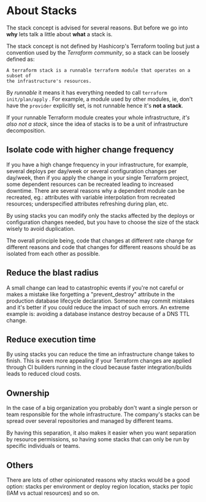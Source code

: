 # About Stacks

The stack concept is advised for several reasons. But before we go into
**why** lets talk a little about **what** a stack is.

The stack concept is not defined by Hashicorp's Terraform tooling but just a
convention used by the _Terraform community_, so a stack can be loosely defined as:

```
A terraform stack is a runnable terraform module that operates on a subset of
the infrastructure's resources.
```

By _runnable_ it means it has everything needed to call
`terraform init/plan/apply` . For example, a module used by other modules, ie,
don't have the `provider` explicitly set, is not runnable hence it's
**not a stack**.

If your runnable Terraform module creates your whole infrastructure, *it's
also not a stack*, since the idea of stacks is to be a unit of infrastructure
decomposition.

## Isolate code with higher change frequency

If you have a high change frequency in your infrastructure, for example, several
deploys per day/week or several configuration changes per day/week, then if you
apply the change in your single Terraform project, some dependent resources can
be recreated leading to increased downtime. There are several reasons why a
dependent module can be recreated, eg.: attributes with variable interpolation
from recreated resources; underspecified attributes refreshing during plan, etc.

By using stacks you can modify only the stacks affected by the deploys or
configuration changes needed, but you have to choose the size of the stack
wisely to avoid duplication.

The overall principle being, code that changes at different rate change for
different reasons and code that changes for different reasons should be as
isolated from each other as possible.

## Reduce the blast radius

A small change can lead to catastrophic events if you're not careful or makes a
mistake like forgetting a "prevent_destroy" attribute in the production database
lifecycle declaration. Someone may commit mistakes and it's better if
you could reduce the impact of such errors.
An extreme example is: avoiding a database instance destroy because of a DNS TTL
change.

## Reduce execution time

By using stacks you can reduce the time an infrastructure change takes to finish.
This is even more appealing if your Terraform changes are applied through CI
builders running in the cloud because faster integration/builds leads to reduced
cloud costs.

## Ownership

In the case of a big organization you probably don't want a single person or
team responsible for the whole infrastructure. The company's stacks can be
spread over several repositories and managed by different teams.

By having this separation, it also makes it easier when you want separation
by resource permissions, so having some stacks that can only be run by
specific individuals or teams.

## Others

There are lots of other opinionated reasons why stacks would be a good option:
stacks per environment or deploy region location, stacks per topic (IAM vs
actual resources) and so on.
